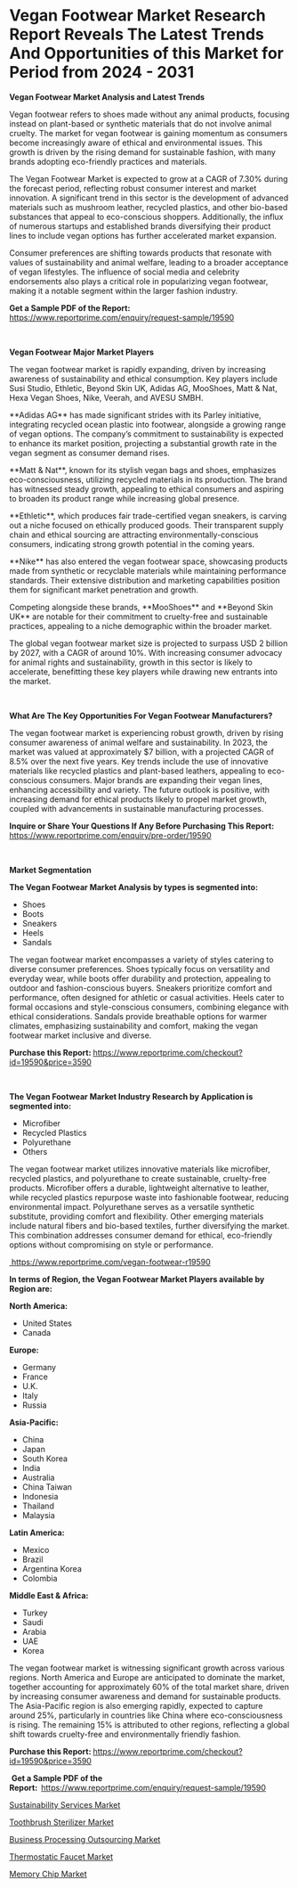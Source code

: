 <p><h1>Vegan Footwear Market Research Report Reveals The Latest Trends And Opportunities of this Market for Period from 2024 - 2031</h1></p><p><strong>Vegan Footwear Market Analysis and Latest Trends</strong></p>
<p><p>Vegan footwear refers to shoes made without any animal products, focusing instead on plant-based or synthetic materials that do not involve animal cruelty. The market for vegan footwear is gaining momentum as consumers become increasingly aware of ethical and environmental issues. This growth is driven by the rising demand for sustainable fashion, with many brands adopting eco-friendly practices and materials.</p><p>The Vegan Footwear Market is expected to grow at a CAGR of 7.30% during the forecast period, reflecting robust consumer interest and market innovation. A significant trend in this sector is the development of advanced materials such as mushroom leather, recycled plastics, and other bio-based substances that appeal to eco-conscious shoppers. Additionally, the influx of numerous startups and established brands diversifying their product lines to include vegan options has further accelerated market expansion. </p><p>Consumer preferences are shifting towards products that resonate with values of sustainability and animal welfare, leading to a broader acceptance of vegan lifestyles. The influence of social media and celebrity endorsements also plays a critical role in popularizing vegan footwear, making it a notable segment within the larger fashion industry.</p></p>
<p><strong>Get a Sample PDF of the Report:&nbsp;</strong> <a href="https://www.reportprime.com/enquiry/request-sample/19590?utm_campaign=1109&utm_medium=2&utm_source=Github&utm_content=ia&utm_term=23112024&utm_id=vegan-footwear">https://www.reportprime.com/enquiry/request-sample/19590</a></p>
<p>&nbsp;</p>
<p><strong>Vegan Footwear Major Market Players</strong></p>
<p><p>The vegan footwear market is rapidly expanding, driven by increasing awareness of sustainability and ethical consumption. Key players include Susi Studio, Ethletic, Beyond Skin UK, Adidas AG, MooShoes, Matt & Nat, Hexa Vegan Shoes, Nike, Veerah, and AVESU SMBH.</p><p>**Adidas AG** has made significant strides with its Parley initiative, integrating recycled ocean plastic into footwear, alongside a growing range of vegan options. The company’s commitment to sustainability is expected to enhance its market position, projecting a substantial growth rate in the vegan segment as consumer demand rises.</p><p>**Matt & Nat**, known for its stylish vegan bags and shoes, emphasizes eco-consciousness, utilizing recycled materials in its production. The brand has witnessed steady growth, appealing to ethical consumers and aspiring to broaden its product range while increasing global presence.</p><p>**Ethletic**, which produces fair trade-certified vegan sneakers, is carving out a niche focused on ethically produced goods. Their transparent supply chain and ethical sourcing are attracting environmentally-conscious consumers, indicating strong growth potential in the coming years.</p><p>**Nike** has also entered the vegan footwear space, showcasing products made from synthetic or recyclable materials while maintaining performance standards. Their extensive distribution and marketing capabilities position them for significant market penetration and growth.</p><p>Competing alongside these brands, **MooShoes** and **Beyond Skin UK** are notable for their commitment to cruelty-free and sustainable practices, appealing to a niche demographic within the broader market.</p><p>The global vegan footwear market size is projected to surpass USD 2 billion by 2027, with a CAGR of around 10%. With increasing consumer advocacy for animal rights and sustainability, growth in this sector is likely to accelerate, benefitting these key players while drawing new entrants into the market.</p></p>
<p>&nbsp;</p>
<p><strong>What Are The Key Opportunities For Vegan Footwear Manufacturers?</strong></p>
<p><p>The vegan footwear market is experiencing robust growth, driven by rising consumer awareness of animal welfare and sustainability. In 2023, the market was valued at approximately $7 billion, with a projected CAGR of 8.5% over the next five years. Key trends include the use of innovative materials like recycled plastics and plant-based leathers, appealing to eco-conscious consumers. Major brands are expanding their vegan lines, enhancing accessibility and variety. The future outlook is positive, with increasing demand for ethical products likely to propel market growth, coupled with advancements in sustainable manufacturing processes.</p></p>
<p><strong>Inquire or Share Your Questions If Any Before Purchasing This Report:</strong> <a href="https://www.reportprime.com/enquiry/pre-order/19590?utm_campaign=1109&utm_medium=2&utm_source=Github&utm_content=ia&utm_term=23112024&utm_id=vegan-footwear">https://www.reportprime.com/enquiry/pre-order/19590</a></p>
<p>&nbsp;</p>
<p><strong>Market Segmentation</strong></p>
<p><strong>The Vegan Footwear Market Analysis by types is segmented into:</strong></p>
<p><ul><li>Shoes</li><li>Boots</li><li>Sneakers</li><li>Heels</li><li>Sandals</li></ul></p>
<p><p>The vegan footwear market encompasses a variety of styles catering to diverse consumer preferences. Shoes typically focus on versatility and everyday wear, while boots offer durability and protection, appealing to outdoor and fashion-conscious buyers. Sneakers prioritize comfort and performance, often designed for athletic or casual activities. Heels cater to formal occasions and style-conscious consumers, combining elegance with ethical considerations. Sandals provide breathable options for warmer climates, emphasizing sustainability and comfort, making the vegan footwear market inclusive and diverse.</p></p>
<p><strong>Purchase this Report:&nbsp;</strong><a href="https://www.reportprime.com/checkout?id=19590&price=3590&utm_campaign=1109&utm_medium=2&utm_source=Github&utm_content=ia&utm_term=23112024&utm_id=vegan-footwear">https://www.reportprime.com/checkout?id=19590&price=3590</a></p>
<p>&nbsp;</p>
<p><strong>The Vegan Footwear Market Industry Research by Application is segmented into:</strong></p>
<p><ul><li>Microfiber</li><li>Recycled Plastics</li><li>Polyurethane</li><li>Others</li></ul></p>
<p><p>The vegan footwear market utilizes innovative materials like microfiber, recycled plastics, and polyurethane to create sustainable, cruelty-free products. Microfiber offers a durable, lightweight alternative to leather, while recycled plastics repurpose waste into fashionable footwear, reducing environmental impact. Polyurethane serves as a versatile synthetic substitute, providing comfort and flexibility. Other emerging materials include natural fibers and bio-based textiles, further diversifying the market. This combination addresses consumer demand for ethical, eco-friendly options without compromising on style or performance.</p></p>
<p><a href="https://www.reportprime.com/vegan-footwear-r19590?utm_campaign=1109&utm_medium=2&utm_source=Github&utm_content=ia&utm_term=23112024&utm_id=vegan-footwear">&nbsp;https://www.reportprime.com/vegan-footwear-r19590</a></p>
<p><strong>In terms of Region, the Vegan Footwear Market Players available by Region are:</strong></p>
<p>
    <p> <strong> North America: </strong>
        <ul>
            <li>United States</li>
            <li>Canada</li>
        </ul>
        </p> 
    <p> <strong> Europe: </strong>
        <ul>
            <li>Germany</li>
            <li>France</li>
            <li>U.K.</li>
            <li>Italy</li>
            <li>Russia</li>
        </ul>
        </p> 
    <p> <strong> Asia-Pacific: </strong>
        <ul>
            <li>China</li>
            <li>Japan</li>
            <li>South Korea</li>
            <li>India</li>
            <li>Australia</li>
            <li>China Taiwan</li>
            <li>Indonesia</li>
            <li>Thailand</li>
            <li>Malaysia</li>
        </ul>
        </p> 
    <p> <strong> Latin America: </strong>
        <ul>
            <li>Mexico</li>
            <li>Brazil</li>
            <li>Argentina Korea</li>
            <li>Colombia</li>
        </ul>
        </p> 
    <p> <strong> Middle East & Africa: </strong>
        <ul>
            <li>Turkey</li>
            <li>Saudi</li>
            <li>Arabia</li>
            <li>UAE</li>
            <li>Korea</li>
        </ul>
    </p>
    </p>
<p><p>The vegan footwear market is witnessing significant growth across various regions. North America and Europe are anticipated to dominate the market, together accounting for approximately 60% of the total market share, driven by increasing consumer awareness and demand for sustainable products. The Asia-Pacific region is also emerging rapidly, expected to capture around 25%, particularly in countries like China where eco-consciousness is rising. The remaining 15% is attributed to other regions, reflecting a global shift towards cruelty-free and environmentally friendly fashion.</p></p>
<p><strong>Purchase this Report: </strong><a href="https://www.reportprime.com/checkout?id=19590&price=3590&utm_campaign=1109&utm_medium=2&utm_source=Github&utm_content=ia&utm_term=23112024&utm_id=vegan-footwear">https://www.reportprime.com/checkout?id=19590&price=3590</a></p>
<p>&nbsp;<strong>Get a Sample PDF of the Report:&nbsp;&nbsp;</strong><a href="https://www.reportprime.com/enquiry/request-sample/19590?utm_campaign=1109&utm_medium=2&utm_source=Github&utm_content=ia&utm_term=23112024&utm_id=vegan-footwear">https://www.reportprime.com/enquiry/request-sample/19590</a></p>
<p><strong></strong></p>
<p><p><a href="https://issuu.com/reportprime-2/docs/sustainability-services-market-size_9b1bd77097efe9?utm_campaign=1109&utm_medium=2&utm_source=Github&utm_content=ia&utm_term=23112024&utm_id=vegan-footwear">Sustainability Services Market</a></p><p><a href="https://github.com/wileonie19657/Market-Research-Report-List-1/blob/main/toothbrush-sterilizer-market.md?utm_campaign=1109&utm_medium=2&utm_source=Github&utm_content=ia&utm_term=23112024&utm_id=vegan-footwear">Toothbrush Sterilizer Market</a></p><p><a href="https://issuu.com/reportprime-2/docs/business-processing-outsourcing-mar_bb88ff73f770cf?utm_campaign=1109&utm_medium=2&utm_source=Github&utm_content=ia&utm_term=23112024&utm_id=vegan-footwear">Business Processing Outsourcing Market</a></p><p><a href="https://github.com/AshikRahman665/Market-Research-Report-List-1/blob/main/thermostatic-faucet-market.md?utm_campaign=1109&utm_medium=2&utm_source=Github&utm_content=ia&utm_term=23112024&utm_id=vegan-footwear">Thermostatic Faucet Market</a></p><p><a href="https://www.linkedin.com/pulse/projected-growth-memory-chip-market-55-cagr-from-2024-2031-dataveil-sekcc?utm_campaign=1109&utm_medium=2&utm_source=Github&utm_content=ia&utm_term=23112024&utm_id=vegan-footwear">Memory Chip Market</a></p></p>